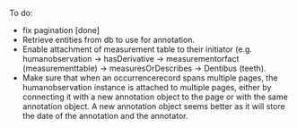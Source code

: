 

To do: 
- fix pagination [done]
- Retrieve entities from db to use for annotation. 
- Enable attachment of measurement table to their initiator (e.g. humanobservation -> hasDerivative -> measurementorfact (measurementtable) -> measuresOrDescribes -> Dentibus (teeth). 
- Make sure that when an occurrencerecord spans multiple pages, the humanobservation instance is attached to multiple pages, either by connecting it with a new annotation object to the page or with the same annotation object. A new annotation object seems better as it will store the date of the annotation and the annotator. 
